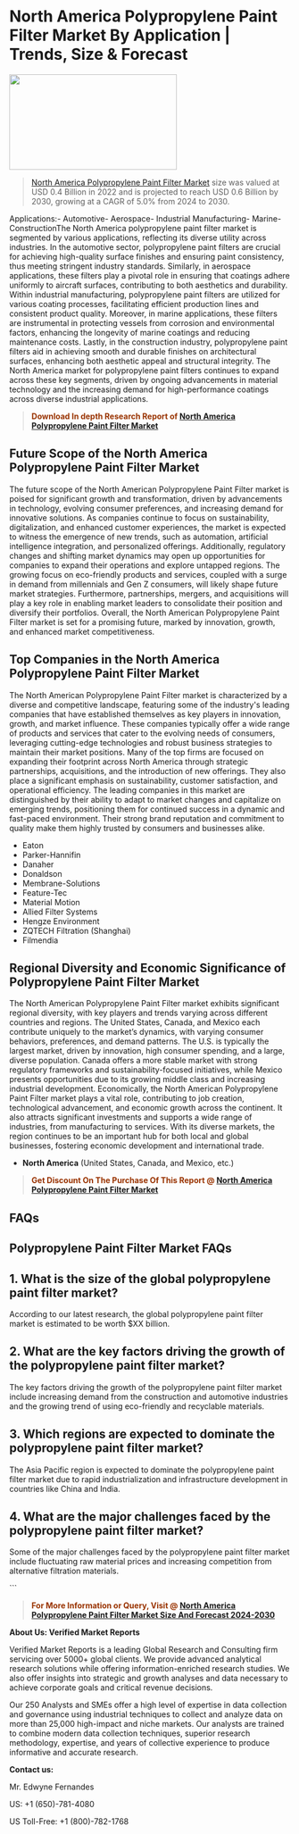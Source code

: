 <p><h1>North America Polypropylene Paint Filter Market By Application | Trends, Size & Forecast</h1><p><img class="aligncenter size-medium wp-image-105565" src="https://ffe5etoiles.com/wp-content/uploads/2025/01/MST7-300x171.png" alt="" width="300" height="171" /></p><blockquote><p><a href="https://www.verifiedmarketreports.com/download-sample/?rid=355502&utm_source=Github-NA&utm_medium=385" target="_blank">North America Polypropylene Paint Filter Market</a> size was valued at USD 0.4 Billion in 2022 and is projected to reach USD 0.6 Billion by 2030, growing at a CAGR of 5.0% from 2024 to 2030.</p></blockquote>Applications:- Automotive- Aerospace- Industrial Manufacturing- Marine- ConstructionThe North America polypropylene paint filter market is segmented by various applications, reflecting its diverse utility across industries. In the automotive sector, polypropylene paint filters are crucial for achieving high-quality surface finishes and ensuring paint consistency, thus meeting stringent industry standards. Similarly, in aerospace applications, these filters play a pivotal role in ensuring that coatings adhere uniformly to aircraft surfaces, contributing to both aesthetics and durability. Within industrial manufacturing, polypropylene paint filters are utilized for various coating processes, facilitating efficient production lines and consistent product quality. Moreover, in marine applications, these filters are instrumental in protecting vessels from corrosion and environmental factors, enhancing the longevity of marine coatings and reducing maintenance costs. Lastly, in the construction industry, polypropylene paint filters aid in achieving smooth and durable finishes on architectural surfaces, enhancing both aesthetic appeal and structural integrity. The North America market for polypropylene paint filters continues to expand across these key segments, driven by ongoing advancements in material technology and the increasing demand for high-performance coatings across diverse industrial applications.</p><blockquote><p><span style="color: #993300;"><strong>Download In depth Research Report of <a href="https://www.verifiedmarketreports.com/download-sample/?rid=355502&utm_source=Github-NA&utm_medium=385">North America Polypropylene Paint Filter Market</a></strong></span></p></blockquote><h2>Future Scope of the North America Polypropylene Paint Filter Market</h2><p>The future scope of the North American Polypropylene Paint Filter market is poised for significant growth and transformation, driven by advancements in technology, evolving consumer preferences, and increasing demand for innovative solutions. As companies continue to focus on sustainability, digitalization, and enhanced customer experiences, the market is expected to witness the emergence of new trends, such as automation, artificial intelligence integration, and personalized offerings. Additionally, regulatory changes and shifting market dynamics may open up opportunities for companies to expand their operations and explore untapped regions. The growing focus on eco-friendly products and services, coupled with a surge in demand from millennials and Gen Z consumers, will likely shape future market strategies. Furthermore, partnerships, mergers, and acquisitions will play a key role in enabling market leaders to consolidate their position and diversify their portfolios. Overall, the North American Polypropylene Paint Filter market is set for a promising future, marked by innovation, growth, and enhanced market competitiveness.</p><h2>Top Companies in the North America Polypropylene Paint Filter Market</h2><p>The North American Polypropylene Paint Filter market is characterized by a diverse and competitive landscape, featuring some of the industry's leading companies that have established themselves as key players in innovation, growth, and market influence. These companies typically offer a wide range of products and services that cater to the evolving needs of consumers, leveraging cutting-edge technologies and robust business strategies to maintain their market positions. Many of the top firms are focused on expanding their footprint across North America through strategic partnerships, acquisitions, and the introduction of new offerings. They also place a significant emphasis on sustainability, customer satisfaction, and operational efficiency. The leading companies in this market are distinguished by their ability to adapt to market changes and capitalize on emerging trends, positioning them for continued success in a dynamic and fast-paced environment. Their strong brand reputation and commitment to quality make them highly trusted by consumers and businesses alike.</p><p><ul><li>Eaton </li><li> Parker-Hannifin </li><li> Danaher </li><li> Donaldson </li><li> Membrane-Solutions </li><li> Feature-Tec </li><li> Material Motion </li><li> Allied Filter Systems </li><li> Hengze Environment </li><li> ZQTECH Filtration (Shanghai) </li><li> Filmendia</li></ul></p><h2>Regional Diversity and Economic Significance of Polypropylene Paint Filter Market</h2><p>The North American Polypropylene Paint Filter market exhibits significant regional diversity, with key players and trends varying across different countries and regions. The United States, Canada, and Mexico each contribute uniquely to the market’s dynamics, with varying consumer behaviors, preferences, and demand patterns. The U.S. is typically the largest market, driven by innovation, high consumer spending, and a large, diverse population. Canada offers a more stable market with strong regulatory frameworks and sustainability-focused initiatives, while Mexico presents opportunities due to its growing middle class and increasing industrial development. Economically, the North American Polypropylene Paint Filter market plays a vital role, contributing to job creation, technological advancement, and economic growth across the continent. It also attracts significant investments and supports a wide range of industries, from manufacturing to services. With its diverse markets, the region continues to be an important hub for both local and global businesses, fostering economic development and international trade.</p><ul> <li><strong>North America</strong> (United States, Canada, and Mexico, etc.)</li></ul><blockquote><p><span style="color: #993300;"><strong>Get Discount On The Purchase Of This Report @ <a href="https://www.verifiedmarketreports.com/ask-for-discount/?rid=355502&utm_source=Github-NA&utm_medium=385">North America Polypropylene Paint Filter Market</a></strong></span></p></blockquote><h2>FAQs</h2><p> <h2>Polypropylene Paint Filter Market FAQs</h1> <h2>1. What is the size of the global polypropylene paint filter market?</div><div></h2> <p>According to our latest research, the global polypropylene paint filter market is estimated to be worth $XX billion.</p> <h2>2. What are the key factors driving the growth of the polypropylene paint filter market?</div><div></h2> <p>The key factors driving the growth of the polypropylene paint filter market include increasing demand from the construction and automotive industries and the growing trend of using eco-friendly and recyclable materials.</p> <h2>3. Which regions are expected to dominate the polypropylene paint filter market?</div><div></h2> <p>The Asia Pacific region is expected to dominate the polypropylene paint filter market due to rapid industrialization and infrastructure development in countries like China and India.</p> <h2>4. What are the major challenges faced by the polypropylene paint filter market?</div><div></h2> <p>Some of the major challenges faced by the polypropylene paint filter market include fluctuating raw material prices and increasing competition from alternative filtration materials.</p> <!-- Repeat the above structure for the remaining FAQs --></body></html>```</p><blockquote><p><span style="color: #993300;"><strong>For More Information or Query, Visit @ <a href="https://www.verifiedmarketreports.com/product/polypropylene-paint-filter-market/">North America Polypropylene Paint Filter Market Size And Forecast 2024-2030</a></strong></span></p></blockquote><p><strong>About Us: Verified Market Reports</strong></p><p>Verified Market Reports is a leading Global Research and Consulting firm servicing over 5000+ global clients. We provide advanced analytical research solutions while offering information-enriched research studies. We also offer insights into strategic and growth analyses and data necessary to achieve corporate goals and critical revenue decisions.</p><p>Our 250 Analysts and SMEs offer a high level of expertise in data collection and governance using industrial techniques to collect and analyze data on more than 25,000 high-impact and niche markets. Our analysts are trained to combine modern data collection techniques, superior research methodology, expertise, and years of collective experience to produce informative and accurate research.</p><p><strong>Contact us:</strong></p><p>Mr. Edwyne Fernandes</p><p>US: +1 (650)-781-4080</p><p>US Toll-Free: +1 (800)-782-1768</p>
